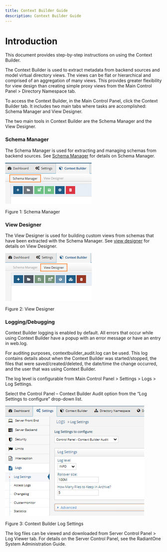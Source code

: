 ```yaml
---
title: Context Builder Guide
description: Context Builder Guide
---
```


# Introduction

This document provides step-by-step instructions on using the Context Builder.

The Context Builder is used to extract metadata from backend sources and model virtual directory views. The views can be flat or hierarchical and comprised of an aggregation of many views. This provides greater flexibility for view design than creating simple proxy views from the Main Control Panel > Directory Namespace tab. 

To access the Context Builder, in the Main Control Panel, click the Context Builder tab. It includes two main tabs where tasks are accomplished: Schema Manager and View Designer.

The two main tools in Context Builder are the Schema Manager and the View Designer.

### Schema Manager 

The Schema Manager is used for extracting and managing schemas from backend sources. See [Schema Manager](schema-manager.md) for details on Schema Manager.
 
![schema manager](Media/Image1.1.jpg)

Figure 1: Schema Manager

### View Designer 

The View Designer is used for building custom views from schemas that have been extracted with the Schema Manager. See [view designer](view-designer.md) for details on View Designer.
 
![ivew designer](Media/Image1.2.jpg)

Figure 2: View Designer

### Logging/Debugging

Context Builder logging is enabled by default. All errors that occur while using Context Builder have a popup with an error message or have an entry in web.log. 

For auditing purposes, contextbuilder_audit.log can be used. This log contains details about when the Context Builder was started/stopped, the files that were saved/created/deleted, the date/time the change occurred, and the user that was using Context Builder.

The log level is configurable from Main Control Panel > Settings > Logs > Log Settings.

Select the Control Panel – Context Builder Audit option from the “Log Settings to configure” drop-down list.

 ![Context Builder Log Settings](Media/Image1.3.jpg)

Figure 3: Context Builder Log Settings

The log files can be viewed and downloaded from Server Control Panel > Log Viewer tab. For details on the Server Control Panel, see the RadiantOne System Administration Guide. 